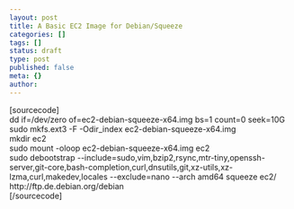 ```yaml
---
layout: post
title: A Basic EC2 Image for Debian/Squeeze
categories: []
tags: []
status: draft
type: post
published: false
meta: {}
author: 
---
```

<p>[sourcecode]<br />
dd if=/dev/zero of=ec2-debian-squeeze-x64.img bs=1 count=0 seek=10G<br />
sudo mkfs.ext3 -F -Odir_index ec2-debian-squeeze-x64.img<br />
mkdir ec2<br />
sudo mount -oloop ec2-debian-squeeze-x64.img ec2<br />
sudo debootstrap --include=sudo,vim,bzip2,rsync,mtr-tiny,openssh-server,git-core,bash-completion,curl,dnsutils,git,xz-utils,xz-lzma,curl,makedev,locales --exclude=nano --arch amd64 squeeze ec2/ http://ftp.de.debian.org/debian<br />
[/sourcecode]</p>

